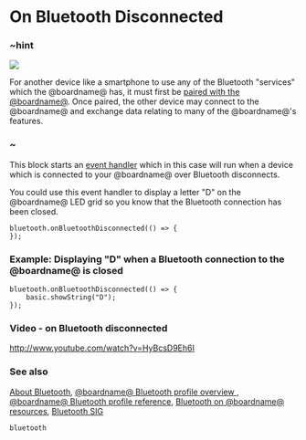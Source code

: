 # On Bluetooth Disconnected

### ~hint

![](/static/bluetooth/Bluetooth_SIG.png)

For another device like a smartphone to use any of the Bluetooth "services" which the @boardname@ has, it must first be [paired with the @boardname@](/reference/bluetooth/bluetooth-pairing). Once paired, the other device may connect to the @boardname@ and exchange data relating to many of the @boardname@'s features.

### ~

This block starts an [event handler](/reference/event-handler) which in this case will run when a device which is connected to your @boardname@ over Bluetooth disconnects.

You could use this event handler to display a letter "D" on the @boardname@ LED grid so you know that the Bluetooth connection has been closed.

```sig
bluetooth.onBluetoothDisconnected(() => {
});
```

### Example: Displaying "D" when a Bluetooth connection to the @boardname@ is closed

```blocks
bluetooth.onBluetoothDisconnected(() => {
    basic.showString("D");
});
```

### Video - on Bluetooth disconnected

http://www.youtube.com/watch?v=HyBcsD9Eh6I

### See also

[About Bluetooth](/reference/bluetooth/about-bluetooth), [@boardname@ Bluetooth profile overview ](http://lancaster-university.github.io/microbit-docs/ble/profile/), [@boardname@ Bluetooth profile reference](http://lancaster-university.github.io/microbit-docs/resources/bluetooth/microbit-profile-V1.9-Level-2.pdf), [Bluetooth on @boardname@ resources](http://bluetooth-mdw.blogspot.co.uk/p/bbc-microbit.html), [Bluetooth SIG](https://www.bluetooth.com)

```package
bluetooth
```